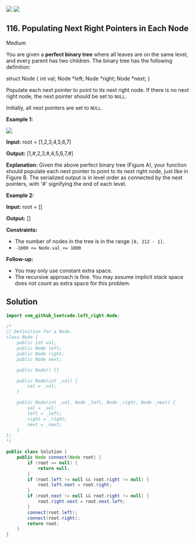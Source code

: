 [![](https://img.shields.io/github/stars/javadev/LeetCode-in-Java?label=Stars&style=flat-square)](https://github.com/javadev/LeetCode-in-Java)
[![](https://img.shields.io/github/forks/javadev/LeetCode-in-Java?label=Fork%20me%20on%20GitHub%20&style=flat-square)](https://github.com/javadev/LeetCode-in-Java/fork)

## 116\. Populating Next Right Pointers in Each Node

Medium

You are given a **perfect binary tree** where all leaves are on the same level, and every parent has two children. The binary tree has the following definition:

struct Node { int val; Node \*left; Node \*right; Node \*next; } 

Populate each next pointer to point to its next right node. If there is no next right node, the next pointer should be set to `NULL`.

Initially, all next pointers are set to `NULL`.

**Example 1:**

![](https://assets.leetcode.com/uploads/2019/02/14/116_sample.png)

**Input:** root = [1,2,3,4,5,6,7]

**Output:** [1,#,2,3,#,4,5,6,7,#]

**Explanation:** Given the above perfect binary tree (Figure A), your function should populate each next pointer to point to its next right node, just like in Figure B. The serialized output is in level order as connected by the next pointers, with '#' signifying the end of each level. 

**Example 2:**

**Input:** root = []

**Output:** [] 

**Constraints:**

*   The number of nodes in the tree is in the range `[0, 212 - 1]`.
*   `-1000 <= Node.val <= 1000`

**Follow-up:**

*   You may only use constant extra space.
*   The recursive approach is fine. You may assume implicit stack space does not count as extra space for this problem.

## Solution

```java
import com_github_leetcode.left_right.Node;

/*
// Definition for a Node.
class Node {
    public int val;
    public Node left;
    public Node right;
    public Node next;

    public Node() {}

    public Node(int _val) {
        val = _val;
    }

    public Node(int _val, Node _left, Node _right, Node _next) {
        val = _val;
        left = _left;
        right = _right;
        next = _next;
    }
};
*/

public class Solution {
    public Node connect(Node root) {
        if (root == null) {
            return null;
        }
        if (root.left != null && root.right != null) {
            root.left.next = root.right;
        }
        if (root.next != null && root.right != null) {
            root.right.next = root.next.left;
        }
        connect(root.left);
        connect(root.right);
        return root;
    }
}
```